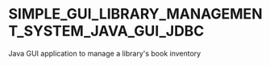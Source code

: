 # SIMPLE_GUI_LIBRARY_MANAGEMENT_SYSTEM_JAVA_GUI_JDBC
Java GUI application to manage a library's book inventory
